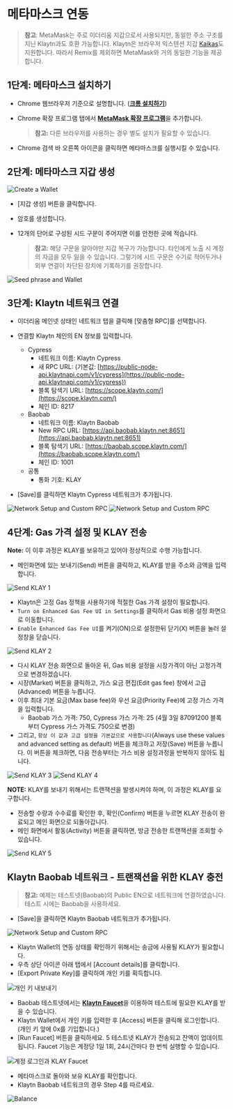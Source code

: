 # 메타마스크 연동 <a id="connecting-metamask"></a>

> **참고**: MetaMask는 주로 이더리움 지갑으로서 사용되지만, 동일한 주소 구조를 지닌 Klaytn과도 호환 가능합니다. Klaytn은 브라우저 익스텐션 지갑 [Kaikas](../developer-tools/README.md#kaikas)도 지원합니다. 따라서 Remix를 제외하면 MetaMask와 거의 동일한 기능을 제공합니다.

## 1단계: 메타마스크 설치하기 <a id="install-metamask"></a>

* Chrome 웹브라우저 기준으로 설명합니다. ([**크롬 설치하기**](https://www.google.com/intl/en_us/chrome/))

* Chrome 확장 프로그램 탭에서 [**MetaMask 확장 프로그램**](https://chrome.google.com/webstore/detail/metamask/nkbihfbeogaeaoehlefnkodbefgpgknn?hl=en)을 추가합니다.

  > **참고:** 다른 브라우저를 사용하는 경우 별도 설치가 필요할 수 있습니다.

* Chrome 검색 바 오른쪽 아이콘을 클릭하면 메타마스크를 실행시킬 수 있습니다.


## 2단계: 메타마스크 지갑 생성 <a id="generate-a-metamask"></a>

![Create a Wallet](./img/new-to-metamask.png)

* [지갑 생성] 버튼을 클릭합니다.
* 암호를 생성합니다.
* 12개의 단어로 구성된 시드 구문이 주어지면 이를 안전한 곳에 적습니다.

  > **참고:** 해당 구문을 알아야만 지갑 복구가 가능합니다. 타인에게 노출 시 계정의 자금을 모두 잃을 수 있습니다. 그렇기에 시드 구문은 수기로 적어두거나 외부 연결이 차단된 장치에 기록하기를 권장합니다.

![Seed phrase and Wallet](./img/metamask-secret-backup.png)


## 3단계: Klaytn 네트워크 연결 <a id="connect-to-klaytn-network"></a>

* 이더리움 메인넷 상태인 네트워크 탭을 클릭해 [맞춤형 RPC]를 선택합니다.

* 연결할 Klaytn 체인의 EN 정보를 입력합니다.

  * Cypress
    * 네트워크 이름: Klaytn Cypress
    * 새 RPC URL: (기본값: [https://public-node-api.klaytnapi.com/v1/cypress](https://public-node-api.klaytnapi.com/v1/cypress))
    * 블록 탐색기 URL: [https://scope.klaytn.com/](https://scope.klaytn.com/)
    * 체인 ID: 8217
  * Baobab
    * 네트워크 이름: Klaytn Baobab
    * New RPC URL: [https://api.baobab.klaytn.net:8651](https://api.baobab.klaytn.net:8651)
    * 블록 탐색기 URL: [https://baobab.scope.klaytn.com/](https://baobab.scope.klaytn.com/)
    * 체인 ID: 1001
  * 공통
    * 통화 기호: KLAY


* [Save]를 클릭하면 Klaytn Cypress 네트워크가 추가됩니다.

![Network Setup and Custom RPC](./img/metamask-add-cypress-1.png) ![Network Setup and Custom RPC](./img/metamask-add-cypress-2.png)


## 4단계: Gas 가격 설정 및 KLAY 전송 <a id="send-klay"></a>
**Note:** 이 이후 과정은 KLAY를 보유하고 있어야 정상적으로 수행 가능합니다.

* 메인화면에 있는 보내기(Send) 버튼을 클릭하고, KLAY를 받을 주소와 금액을 입력합니다.

![Send KLAY 1](./img/metamask-send-klay-1.png)

* Klaytn은 고정 Gas 정책을 사용하기에 적절한 Gas 가격 설정이 필요합니다.
* `Turn on Enhanced Gas Fee UI in Settings`를 클릭하서 Gas 비용 설정 화면으로 이동합니다.
* `Enable Enhanced Gas Fee UI`를 켜기(ON)으로 설정한뒤 닫기(X) 버튼을 눌러 설정창을 닫습니다.

![Send KLAY 2](./img/metamask-send-klay-2.png)

* 다시 KLAY 전송 화면으로 돌아온 뒤, Gas 비용 설정을 시장가격이 아닌 고정가격으로 변경하겠습니다.
* 시장(Market) 버튼을 클릭하고, 가스 요금 편집(Edit gas fee) 창에서 고급(Advanced) 버튼을 누릅니다.
* 이후 최대 기본 요금(Max base fee)와 우선 요금(Priority Fee)에 고정 가스 가격을 입력합니다.
   * Baobab 가스 가격: 750, Cypress 가스 가격: 25 (4월 3일 87091200 블록부터 Cypress 가스 가격도 750으로 변경)
* 그리고, `항상 이 값과 고급 설정을 기본값으로 사용합니다`(Always use these values and advanced setting as default) 버튼을 체크하고 저장(Save) 버튼을 누릅니다. 이 버튼을 체크하면, 다음 전송부터는 가스 비용 설정과정을 반복하지 않아도 됩니다.

![Send KLAY 3](./img/metamask-send-klay-3.png)
![Send KLAY 4](./img/metamask-send-klay-4.png)

**NOTE:** KLAY를 보내기 위해서는 트랜잭션을 발생시켜야 하며, 이 과정은 KLAY를 요구합니다.

* 전송할 수량과 수수료를 확인한 후, 확인(Confirm) 버튼을 누르면 KLAY 전송이 완료되고 메인 화면으로 되돌아갑니다.
* 메인 화면에서 활동(Activity) 버튼을 클릭하면, 방금 전송한 트랜잭션을 조회할 수 있습니다.

![Send KLAY 5](./img/metamask-send-klay-5.png)


## Klaytn Baobab 네트워크 - 트랜잭션을 위한 KLAY 충전<a id="obtain-klay-to-make-a-transaction"></a>
> **참고:** 예제는 테스트넷(Baobab)의 Public EN으로 네트워크에 연결하였습니다. 테스트 시에는 Baobab을 사용하세요.

* [Save]을 클릭하면 Klaytn Baobab 네트워크가 추가됩니다.

![Network Setup and Custom RPC](./img/metamask-add-baobab.png)

* Klaytn Wallet의 연동 상태를 확인하기 위해서는 송금에 사용될 KLAY가 필요합니다.
* 우측 상단 아이콘 아래 탭에서 [Account details]를 클릭합니다.
* [Export Private Key]를 클릭하여 개인 키를 획득합니다.

![개인 키 내보내기](./img/metamask-obtain-private-key.png)

* Baobab 테스트넷에서는 [**Klaytn Faucet**](https://baobab.wallet.klaytn.com/access?next=faucet)을 이용하여 테스트에 필요한 KLAY를 받을 수 있습니다.
* Klaytn Wallet에서 개인 키를 입력한 후 [Access] 버튼을 클릭해 로그인합니다. (개인 키 앞에 0x를 기입합니다.)
* [Run Faucet] 버튼을 클릭하세요. 5 테스트넷 KLAY가 전송되고 잔액이 업데이트됩니다. Faucet 기능은 계정당 1일 1회, 24시간마다 한 번씩 실행할 수 있습니다.

![계정 로그인과 KLAY Faucet](./img/metamask-klay-faucet.png)

* 메타마스크로 돌아와 보유 KLAY를 확인합니다.
* Klaytn Baobab 네트워크의 경우 Step 4를 따르세요.

![Balance](./img/metamask-klay-received.png)